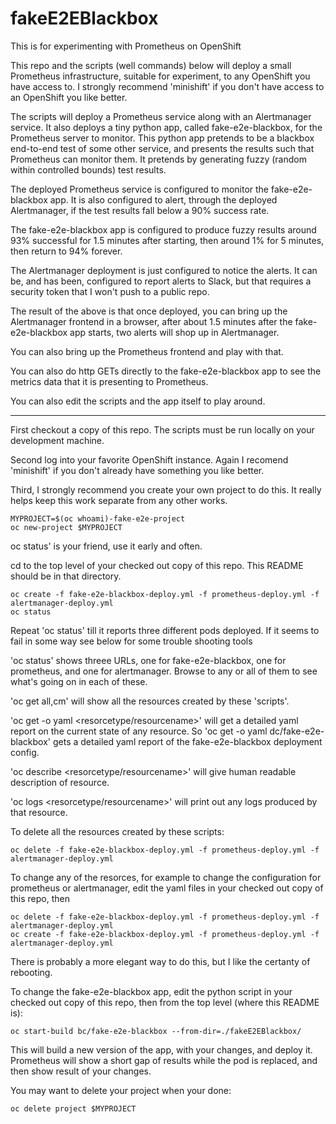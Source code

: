 # fakeE2EBlackbox

This is for experimenting with Prometheus on OpenShift

This repo and the scripts (well commands) below will deploy a small Prometheus infrastructure,
suitable for experiment, to any OpenShift you have access to.   I strongly recommend 'minishift'
if you don't have access to an OpenShift you like better.

The scripts will deploy a Prometheus service along with an Alertmanager service.  It also deploys
a tiny python app, called fake-e2e-blackbox, for the Prometheus server to monitor.  This python
app pretends to be a blackbox end-to-end test of some other service, and presents the results such
that Prometheus can monitor them.   It pretends by generating fuzzy (random within controlled bounds)
test results.

The deployed Prometheus service is configured to monitor the fake-e2e-blackbox app.  It is also
configured to alert, through the deployed Alertmanager, if the test results fall below a 90%
success rate.

The fake-e2e-blackbox app is configured to produce fuzzy results around 93% successful for 1.5 minutes
after starting, then around 1% for 5 minutes, then return to 94% forever.

The Alertmanager deployment is just configured to notice the alerts.  It can be, and has been,
configured to report alerts to Slack, but that requires a security token that I won't push to a
public repo.

The result of the above is that once deployed, you can bring up the Alertmanager frontend in a
browser, after about 1.5 minutes after the fake-e2e-blackbox app starts, two alerts will shop up
in Alertmanager.

You can also bring up the Prometheus frontend and play with that.

You can also do http GETs directly to the fake-e2e-blackbox app to see the metrics data that it
is presenting to Prometheus.

You can also edit the scripts and the app itself to play around.

-------------------------------------------------------------------------------------------

First checkout a copy of this repo.  The scripts must be run locally on your development
machine.

Second log into your favorite OpenShift instance.  Again I recomend 'minishift' if you don't
already have something you like better.

Third, I strongly recommend you create your own project to do this.  It really helps keep this
work separate from any other works.

    MYPROJECT=$(oc whoami)-fake-e2e-project
    oc new-project $MYPROJECT

oc status' is your friend, use it early and often.

cd to the top level of your checked out copy of this repo.  This README should be in that directory.

    oc create -f fake-e2e-blackbox-deploy.yml -f prometheus-deploy.yml -f alertmanager-deploy.yml
    oc status

Repeat 'oc status' till it reports three different pods deployed.  If it seems to fail in some way
see below for some trouble shooting tools

'oc status' shows threee URLs, one for fake-e2e-blackbox, one for prometheus, and one for alertmanager.
Browse to any or all of them to see what's going on in each of these.

'oc get all,cm' will show all the resources created by these 'scripts'.

'oc get -o yaml <resorcetype/resourcename>' will get a detailed yaml report on the current state of
any resource.  So 'oc get -o yaml dc/fake-e2e-blackbox' gets a detailed yaml report of the
fake-e2e-blackbox deployment config.

'oc describe <resorcetype/resourcename>' will give human readable description of resource.

'oc logs <resorcetype/resourcename>' will print out any logs produced by that resource.

To delete all the resources created by these scripts:

    oc delete -f fake-e2e-blackbox-deploy.yml -f prometheus-deploy.yml -f alertmanager-deploy.yml

To change any of the resorces, for example to change the configuration for prometheus or alertmanager,
edit the yaml files in your checked out copy of this repo, then

    oc delete -f fake-e2e-blackbox-deploy.yml -f prometheus-deploy.yml -f alertmanager-deploy.yml
    oc create -f fake-e2e-blackbox-deploy.yml -f prometheus-deploy.yml -f alertmanager-deploy.yml

There is probably a more elegant way to do this, but I like the certanty of rebooting.

To change the fake-e2e-blackbox app, edit the python script in your checked out copy of this repo,
then from the top level (where this README is):

    oc start-build bc/fake-e2e-blackbox --from-dir=./fakeE2EBlackbox/

This will build a new version of the app, with your changes, and deploy it.  Prometheus will show
a short gap of results while the pod is replaced, and then show result of your changes.

You may want to delete your project when your done:

    oc delete project $MYPROJECT


